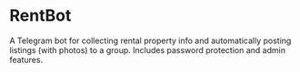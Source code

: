 # RentBot
A Telegram bot for collecting rental property info and automatically posting listings (with photos) to a group. Includes password protection and admin features.
